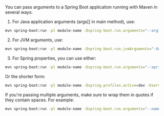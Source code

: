 You can pass arguments to a Spring Boot application running with Maven in several ways:

1. For Java application arguments (args[] in main method), use:
```bash
mvn spring-boot:run -pl module-name -Dspring-boot.run.arguments="--arg1=value1 --arg2=value2"
```

2. For JVM arguments, use:
```bash
mvn spring-boot:run -pl module-name -Dspring-boot.run.jvmArguments="-Xdebug -Xrunjdwp:transport=dt_socket,server=y,suspend=n,address=8787"
```

3. For Spring properties, you can use either:
```bash
mvn spring-boot:run -pl module-name -Dspring-boot.run.arguments="--spring.profiles.active=dev --server.port=8081"
```

Or the shorter form:
```bash
mvn spring-boot:run -pl module-name -Dspring.profiles.active=dev -Dserver.port=8081
```

If you're passing multiple arguments, make sure to wrap them in quotes if they contain spaces. For example:
```bash
mvn spring-boot:run -pl module-name -Dspring-boot.run.arguments="--name='John Doe' --env=prod"
```
